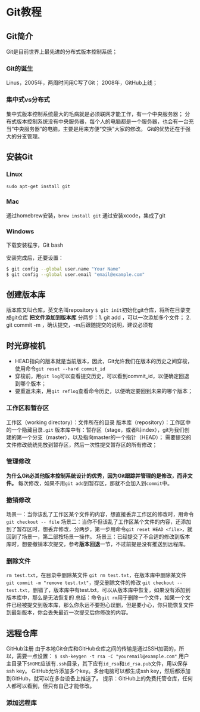 # Git教程
## Git简介
Git是目前世界上最先进的分布式版本控制系统；
### Git的诞生
Linus，2005年，两周时间用C写了Git；
2008年，GitHub上线；
### 集中式vs分布式
集中式版本控制系统最大的毛病就是必须联网才能工作，有一个中央服务器；
分布式版本控制系统没有中央服务器，每个人的电脑都是一个服务器，也会有一台充当“中央服务器”的电脑，主要是用来方便“交换”大家的修改。
Git的优势还在于强大的分支管理。
## 安装Git
### Linux
`sudo apt-get install git`
### Mac
通过homebrew安装，`brew install git`
通过安装xcode，集成了git
### Windows
下载安装程序，Git bash

安装完成后，还要设置：
```bash
$ git config --global user.name "Your Name"
$ git config --global user.email "email@example.com"
```
## 创建版本库
版本库又叫仓库，英文名叫repository
`$ git init`初始化git仓库，将所在目录变成git仓库
__把文件添加到版本库__
分两步：1. git add <file>，可以一次添加多个文件；
2. git commit -m <message>，确认提交，-m后跟随提交的说明，建议必须有

## 时光穿梭机
* HEAD指向的版本就是当前版本，因此，Git允许我们在版本的历史之间穿梭，使用命令`git reset --hard commit_id`
* 穿梭前，用`git log`可以查看提交历史，可以看到commit_id，以便确定回退到哪个版本；
* 要重返未来，用`git reflog`查看命令历史，以便确定要回到未来的哪个版本；

### 工作区和暂存区
工作区（working directory）：文件所在的目录
版本库（repository）：工作区中的一个隐藏目录`.git`
版本库中有：暂存区（stage，或者叫index），git为我们创建的第一个分支（master），以及指向master的一个指针（HEAD）；
需要提交的文件修改统统先放到暂存区，然后一次性提交暂存区的所有修改；

### 管理修改
**为什么Git必其他版本控制系统设计的优秀，因为Git跟踪并管理的是修改，而非文件。**
每次修改，如果不用`git add`到暂存区，那就不会加入到`commit`中。

### 撤销修改
场景一：当你该乱了工作区某个文件的内容，想直接丢弃工作区的修改时，用命令`git checkout -- file`
场景二：当你不但该乱了工作区某个文件的内容，还添加到了暂存区时，想丢弃修改，分两步，第一步用命令`git reset HEAD <file>`，就回到了场景一，第二部按场景一操作。
场景三：已经提交了不合适的修改到版本库时，想要撤销本次提交，参考**版本回退**一节，不过前提是没有推送到远程库。

### 删除文件
`rm test.txt`，在目录中删除某文件
`git rm test.txt`，在版本库中删除某文件
`git commit -m "remove test.txt"`，提交删除文件的修改
`git checkout -- test.txt`，删错了，版本库中有test.txt，可以从版本库中恢复，如果没有添加到版本库中，那么是无法恢复的
总结：命令`git rm`用于删除一个文件，如果一个文件已经被提交到版本库，那么你永远不要担心误删，但是要小心，你只能恢复文件到最新版本，你会丢失最近一次提交后你修改的内容。

## 远程仓库
GitHub注册
由于本地Git仓库和GitHub仓库之间的传输是通过SSH加密的，所以，需要一点设置：
`$ ssh-keygen -t rsa -C "youremail@example.com"`
用户主目录下`$HOME`应该有`.ssh`目录，其下应有`id_rsa`和`id_rsa.pub`文件，用以保存ssh key。
GitHub允许添加多个key。多台电脑可以都生成ssh key，然后都添加到GitHub，就可以在多台设备上推送了。
提示：GitHub上的免费托管仓库，任何人都可以看到，但只有自己才能修改。
### 添加远程库